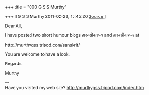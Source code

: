 +++
title = "000 G S S Murthy"

+++
[[G S S Murthy	2011-02-28, 15:45:26 [Source](https://groups.google.com/g/samskrita/c/e7pFhtso8bQ)]]



Dear All,

I have posted two short humour blogs हास्यसीकरः-१ and हास्यसीकरः-२ at

<http://murthygss.tripod.com/sanskrit/>

You are welcome to have a look.

Regards

Murthy

  
  
--  
Have you visited my web site? <http://murthygss.tripod.com/index.htm>  
  

